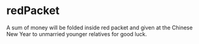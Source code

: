 # redPacket
A sum of money will be folded inside red packet and given at the Chinese New Year to unmarried younger relatives for good luck.
